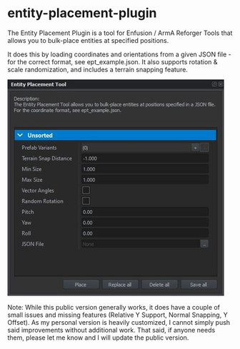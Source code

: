 # entity-placement-plugin
The Entity Placement Plugin is a tool for Enfusion / ArmA Reforger Tools that allows you to bulk-place entities at specified positions.

It does this by loading coordinates and orientations from a given JSON file - for the correct format, see ept_example.json. It also supports rotation & scale randomization, and includes a terrain snapping feature.

![Screenshot](EPT.JPG)

Note: While this public version generally works, it does have a couple of small issues and missing features (Relative Y Support, Normal Snapping, Y Offset). As my personal version is heavily customized, I cannot simply push said improvements without additional work. That said, if anyone needs them, please let me know and I will update the public version.
